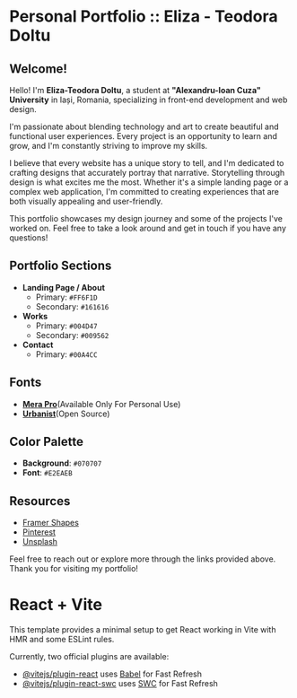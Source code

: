 # Personal Portfolio :: Eliza - Teodora Doltu

## Welcome!

Hello! I'm **Eliza-Teodora Doltu**, a student at **"Alexandru-Ioan Cuza" University** in Iași, Romania, specializing in front-end development and web design.

I'm passionate about blending technology and art to create beautiful and functional user experiences. Every project is an opportunity to learn and grow, and I'm constantly striving to improve my skills.

I believe that every website has a unique story to tell, and I'm dedicated to crafting designs that accurately portray that narrative. Storytelling through design is what excites me the most. Whether it's a simple landing page or a complex web application, I'm committed to creating experiences that are both visually appealing and user-friendly.

This portfolio showcases my design journey and some of the projects I've worked on. Feel free to take a look around and get in touch if you have any questions!

## Portfolio Sections

- **Landing Page / About**
  - Primary: `#FF6F1D`
  - Secondary: `#161616`
- **Works**
  - Primary: `#004D47`
  - Secondary: `#009562`
- **Contact**
  - Primary: `#00A4CC`

## Fonts

- [**Mera Pro**](https://font.download/font/mera-pro)(Available Only For Personal Use)
- [**Urbanist**](https://fonts.google.com/specimen/Urbanist)(Open Source)

## Color Palette

- **Background**: `#070707`
- **Font**: `#E2EAEB`

## Resources

- [Framer Shapes](https://www.framer.com/blog/shapes-2/)
- [Pinterest](https://www.pinterest.com/shoprhode/)
- [Unsplash](https://unsplash.com/)

Feel free to reach out or explore more through the links provided above. Thank you for visiting my portfolio!


# React + Vite

This template provides a minimal setup to get React working in Vite with HMR and some ESLint rules.

Currently, two official plugins are available:

- [@vitejs/plugin-react](https://github.com/vitejs/vite-plugin-react/blob/main/packages/plugin-react/README.md) uses [Babel](https://babeljs.io/) for Fast Refresh
- [@vitejs/plugin-react-swc](https://github.com/vitejs/vite-plugin-react-swc) uses [SWC](https://swc.rs/) for Fast Refresh
